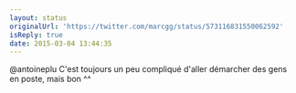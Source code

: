 ```yaml
---
layout: status
originalUrl: 'https://twitter.com/marcgg/status/573116831550062592'
isReply: true
date: 2015-03-04 13:44:35
---
```


@antoineplu C'est toujours un peu compliqué d'aller démarcher des gens en poste, mais bon ^^

